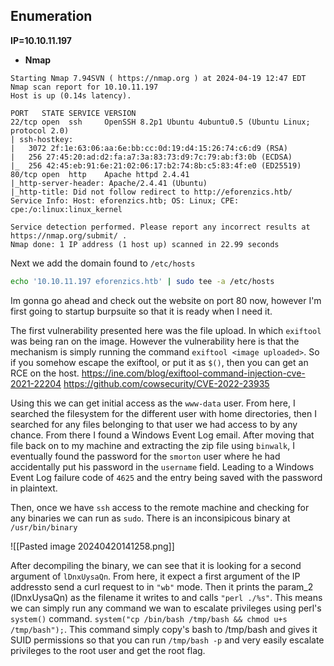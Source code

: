 ## Enumeration
**IP=10.10.11.197**
- **Nmap**
```
Starting Nmap 7.94SVN ( https://nmap.org ) at 2024-04-19 12:47 EDT
Nmap scan report for 10.10.11.197
Host is up (0.14s latency).

PORT   STATE SERVICE VERSION
22/tcp open  ssh     OpenSSH 8.2p1 Ubuntu 4ubuntu0.5 (Ubuntu Linux; protocol 2.0)
| ssh-hostkey: 
|   3072 2f:1e:63:06:aa:6e:bb:cc:0d:19:d4:15:26:74:c6:d9 (RSA)
|   256 27:45:20:ad:d2:fa:a7:3a:83:73:d9:7c:79:ab:f3:0b (ECDSA)
|_  256 42:45:eb:91:6e:21:02:06:17:b2:74:8b:c5:83:4f:e0 (ED25519)
80/tcp open  http    Apache httpd 2.4.41
|_http-server-header: Apache/2.4.41 (Ubuntu)
|_http-title: Did not follow redirect to http://eforenzics.htb/
Service Info: Host: eforenzics.htb; OS: Linux; CPE: cpe:/o:linux:linux_kernel

Service detection performed. Please report any incorrect results at https://nmap.org/submit/ .
Nmap done: 1 IP address (1 host up) scanned in 22.99 seconds

```

Next we add the domain found to `/etc/hosts`
```bash
echo '10.10.11.197 eforenzics.htb' | sudo tee -a /etc/hosts
```

Im gonna go ahead and check out the website on port 80 now, however I'm first going to startup burpsuite so that it is ready when I need it.

The first vulnerability presented here was the file upload. In which `exiftool` was being ran on the image. However the vulnerability here is that the mechanism is simply running the command `exiftool <image uploaded>`. So if you somehow escape the exiftool, or put it as `$()`, then you can get an RCE on the host. 
https://ine.com/blog/exiftool-command-injection-cve-2021-22204
https://github.com/cowsecurity/CVE-2022-23935

Using this we can get initial access as the `www-data` user. From here, I searched the filesystem for the different user with home directories, then I searched for any files belonging to that user we had access to by any chance. From there I found a Windows Event Log email. After moving that file back on to my machine and extracting the zip file using `binwalk`, I eventually found the password for the `smorton` user where he had accidentally put his password in the `username` field. Leading to a Windows Event Log failure code of `4625` and the entry being saved with the password in plaintext. 

Then, once we have `ssh` access to the remote machine and checking for any binaries we can run as `sudo`. There is an inconsipicous binary at `/usr/bin/binary`

![[Pasted image 20240420141258.png]]

After decompiling the binary, we can see that it is looking for a second argument of `lDnxUysaQn`. From here, it expect a first argument of the IP addressto send a curl request to in `"wb"` mode. Then it prints the param_2 (lDnxUysaQn) as the filename it writes to and calls `"perl ./%s"`. This means we can simply run any command we wan to escalate privileges using perl's `system()` command. `system("cp /bin/bash /tmp/bash && chmod u+s /tmp/bash");`. This command simply copy's bash to /tmp/bash and gives it SUID permissions so that you can run `/tmp/bash -p` and very easily escalate privileges to the root user and get the root flag.


